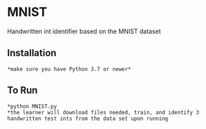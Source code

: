 # MNIST
Handwritten int identifier based on the MNIST dataset

## Installation
	*make sure you have Python 3.7 or newer*
	
## To Run 
	*python MNIST.py
	*the learner will download files needed, train, and identify 3 handwritten test ints from the data set upon running
	
